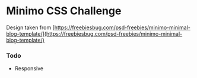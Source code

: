 # Minimo CSS Challenge

Design taken from [https://freebiesbug.com/psd-freebies/minimo-minimal-blog-template/](https://freebiesbug.com/psd-freebies/minimo-minimal-blog-template/)

### Todo
- Responsive
